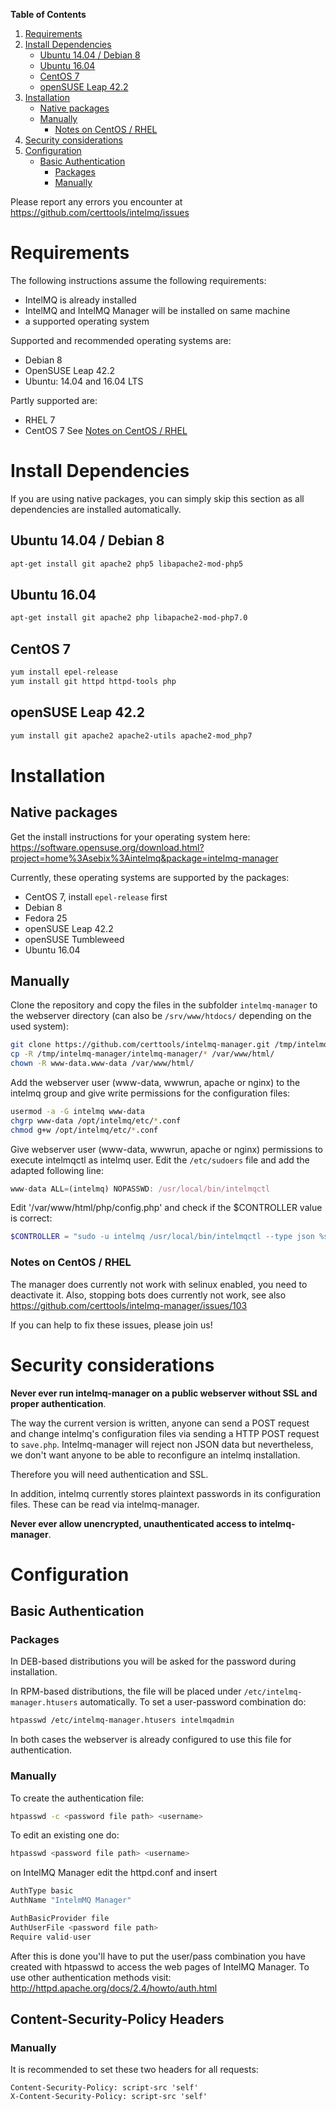 **Table of Contents**

1. [Requirements](#requirements)
2. [Install Dependencies](#install-dependencies)
   * [Ubuntu 14.04 / Debian 8](#ubuntu-1404--debian-8)
   * [Ubuntu 16.04](#ubuntu-1604)
   * [CentOS 7](#centos-7)
   * [openSUSE Leap 42.2](#opensuse-leap-422)
3. [Installation](#installation)
   * [Native packages](#native-packages)
   * [Manually](#manually)
     * [Notes on CentOS / RHEL](#notes-on-centos--rhel)
4. [Security considerations](#security-considerations)
5. [Configuration](#configuration)
   * [Basic Authentication](#basic-authentication)
     * [Packages](#packages)
     * [Manually](#manually-1)

Please report any errors you encounter at https://github.com/certtools/intelmq/issues

# Requirements

The following instructions assume the following requirements:

* IntelMQ is already installed
* IntelMQ and IntelMQ Manager will be installed on same machine
* a supported operating system

Supported and recommended operating systems are:
* Debian 8
* OpenSUSE Leap 42.2
* Ubuntu: 14.04 and 16.04 LTS

Partly supported are:
* RHEL 7
* CentOS 7
See [Notes on CentOS / RHEL](#notes-on-centos--rhel)

# Install Dependencies

If you are using native packages, you can simply skip this section as all dependencies are installed automatically.

## Ubuntu 14.04 / Debian 8

```bash
apt-get install git apache2 php5 libapache2-mod-php5
```

## Ubuntu 16.04

```bash
apt-get install git apache2 php libapache2-mod-php7.0
```

## CentOS 7

```bash
yum install epel-release
yum install git httpd httpd-tools php
```

## openSUSE Leap 42.2

```bash
yum install git apache2 apache2-utils apache2-mod_php7
```

# Installation

## Native packages

Get the install instructions for your operating system here:
https://software.opensuse.org/download.html?project=home%3Asebix%3Aintelmq&package=intelmq-manager

Currently, these operating systems are supported by the packages:
* CentOS 7, install `epel-release` first
* Debian 8
* Fedora 25
* openSUSE Leap 42.2
* openSUSE Tumbleweed
* Ubuntu 16.04

## Manually

Clone the repository and copy the files in the subfolder `intelmq-manager` to the webserver directory (can also be `/srv/www/htdocs/` depending on the used system):
```bash
git clone https://github.com/certtools/intelmq-manager.git /tmp/intelmq-manager
cp -R /tmp/intelmq-manager/intelmq-manager/* /var/www/html/
chown -R www-data.www-data /var/www/html/
```

Add the webserver user (www-data, wwwrun, apache or nginx) to the intelmq group and give write permissions for the configuration files:
```bash
usermod -a -G intelmq www-data
chgrp www-data /opt/intelmq/etc/*.conf
chmod g+w /opt/intelmq/etc/*.conf
```

Give webserver user (www-data, wwwrun, apache or nginx) permissions to execute intelmqctl as intelmq user. Edit the `/etc/sudoers` file and add the adapted following line:
```javascript
www-data ALL=(intelmq) NOPASSWD: /usr/local/bin/intelmqctl
```

Edit '/var/www/html/php/config.php' and check if the $CONTROLLER value is correct:
```php
$CONTROLLER = "sudo -u intelmq /usr/local/bin/intelmqctl --type json %s";
```

### Notes on CentOS / RHEL

The manager does currently not work with selinux enabled, you need to deactivate it.
Also, stopping bots does currently not work, see also https://github.com/certtools/intelmq-manager/issues/103

If you can help to fix these issues, please join us!

# Security considerations

**Never ever run intelmq-manager on a public webserver without SSL and proper authentication**. 

The way the current version is written, anyone can send a POST request and change intelmq's configuration files via sending a HTTP POST request to ``save.php``. Intelmq-manager will reject non JSON data but nevertheless, we don't want anyone to be able to reconfigure an intelmq installation.

Therefore you will need authentication and SSL.

In addition, intelmq currently stores plaintext passwords in its configuration files. These can be read via intelmq-manager.

**Never ever allow unencrypted, unauthenticated access to intelmq-manager**.

# Configuration

## Basic Authentication 

### Packages

In DEB-based distributions you will be asked for the password during installation.

In RPM-based distributions, the file will be placed under `/etc/intelmq-manager.htusers` automatically. To set a user-password combination do:
```bash
htpasswd /etc/intelmq-manager.htusers intelmqadmin
```

In both cases the webserver is already configured to use this file for authentication.

### Manually

To create the authentication file:

```bash
htpasswd -c <password file path> <username>
```

To edit an existing one do:

```bash
htpasswd <password file path> <username>
```

on IntelMQ Manager edit the httpd.conf and insert

```javascript
AuthType basic
AuthName "IntelmMQ Manager"

AuthBasicProvider file
AuthUserFile <password file path>
Require valid-user
```

After this is done you'll have to put the user/pass combination you have created with htpasswd to access the web pages of IntelMQ Manager. To use other authentication methods visit: http://httpd.apache.org/docs/2.4/howto/auth.html

## Content-Security-Policy Headers

### Manually

It is recommended to set these two headers for all requests:

```
Content-Security-Policy: script-src 'self'
X-Content-Security-Policy: script-src 'self'
```
